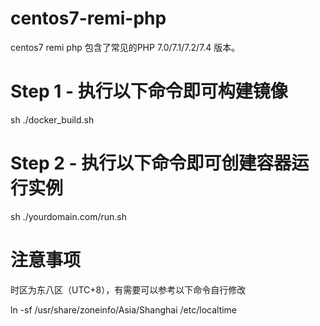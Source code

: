 # centos7-remi-php
centos7 remi php
包含了常见的PHP 7.0/7.1/7.2/7.4 版本。
# Step 1 - 执行以下命令即可构建镜像
sh ./docker_build.sh 
# Step 2 - 执行以下命令即可创建容器运行实例
sh ./yourdomain.com/run.sh
# 注意事项
时区为东八区（UTC+8），有需要可以参考以下命令自行修改

ln -sf /usr/share/zoneinfo/Asia/Shanghai /etc/localtime
